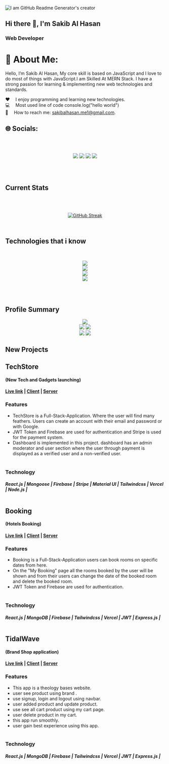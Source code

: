 
![I am GitHub Readme Generator's creator](https://scontent.fdac147-1.fna.fbcdn.net/v/t39.30808-6/408465965_2117619295257058_7259010844846063845_n.jpg?_nc_cat=111&ccb=1-7&_nc_sid=3635dc&_nc_eui2=AeG9AYsufZLH0c-SReXSomkmvc7OUpR9vO69zs5SlH287iVG3Zt6K60TjzbdF9YypSaING_TYEQnb4Cpstbhxl9f&_nc_ohc=ryeFOzMz64wAX_eVa7q&_nc_ht=scontent.fdac147-1.fna&oh=00_AfCdkpDvkLhp1xKzVs2dO3THn9YjwrDn6t2LPH1SMFOIxQ&oe=65C7C87D)


## Hi there 👋, I'm Sakib Al Hasan
### Web Developer


# 💫 About Me: 

Hello, I’m Sakib Al Hasan, My core skill is based on JavaScript
and I love to do most of things with JavaScript.I  am Skilled At MERN Stack. I have a strong passion
for learning & implementing new web technologies and standards. 

♥️  I enjoy programming and learning new technologies. <br/>
💻  Most used line of code console.log("hello world") <br/>
:e-mail:  How to reach me: sakibalhasan.me1@gmail.com. <br/>

## 🌐 Socials:

<br/><br/>

  <div align="center">
    
  [<img src="https://skillicons.dev/icons?i=github">](https://github.com/SakibAlHasan10)
  [<img src="https://skillicons.dev/icons?i=linkedin">](https://www.linkedin.com/in/sakibalhasan10)
  [<img src="https://skillicons.dev/icons?i=discord">](https://www.linkedin.com/in/sakibalhasan10)
  [<img src="https://skillicons.dev/icons?i=stackoverflow">](https://stackoverflow.com/users/23039920/sakib-al-hasan)
</div>

<br/><br/>

<!--[<img src='https://cdn.jsdelivr.net/npm/simple-icons@3.0.1/icons/github.svg' alt='github' height='40'>](https://github.com/https://github.com/SakibAlHasan10)  [<img src='https://cdn.jsdelivr.net/npm/simple-icons@3.0.1/icons/linkedin.svg' alt='linkedin' height='40'>](https://www.linkedin.com/in/https://www.linkedin.com/in/sakibalhasan10)  [<img src='https://cdn.jsdelivr.net/npm/simple-icons@3.0.1/icons/facebook.svg' alt='facebook' height='40'>](http.com/https://www.facebook.com/msu.sakib.1)  [<img src='https://cdn.jsdelivr.net/npm/simple-icons@3.0.1/icons/stackoverflow.svg' alt='stackoverflow' height='kjghjgh
40'>](https://stackoverflow.com/users/https://stackoverflow.com/users/23039920/sakib-al-hasan)(https://stackoverflow.com/users/https://stackoverflow.com/users/23039920/sakib-al-hasan)   -->


## Current Stats
<br/><br/>
<div align="center">

  
[![GitHub Streak](https://github-readme-streak-stats.herokuapp.com?user=SakibAlHasan10&theme=dark&hide_border=true&card_width=600&ring=39D5FF&fire=39D5FF&currStreakNum=39D5FF&currStreakLabel=39D5FF&dates=FFFFFF&stroke=023047&sideNums=80ED99&sideLabels=80ED99&background=023047)](https://git.io/streak-stats)

</div> <br/>
<!-- <a href="https://git.io/streak-stats"><img src="https://streak-stats.demolab.com?user=SakibAlHasan10&theme=radical" alt="GitHub Streak" /></a> -->
<!-- <a href="https://git.io/streak-stats"><img src="https://streak-stats.demolab.com?user=SakibAlHasan10&theme=radical" alt="GitHub Streak" /></a> -->
<!-- [![GitHub Streak](https://streak-stats.demolab.com?user=SakibAlHasan10&theme=radical&hide_border=true&date_format=j%20M%5B%20Y%5D)](https://git.io/streak-stats) -->

## Technologies that i know
<br/>


<p align="center" >
  <a href="https://skillicons.dev">
    <img src="https://skillicons.dev/icons?i=html,css,js" /> <br/>
    <img src="https://skillicons.dev/icons?i=react,redux,nextjs,materialui,tailwind,firebase" /> <br/>
    <img src="https://skillicons.dev/icons?i=nodejs,express,mongodb" /> <br/>
    <img src="https://skillicons.dev/icons?i=git,github,netlify,vercel,vscode" />
  </a>
</p>
<br/><br/>


## Profile Summary
<div align="center">
  
![](https://github-profile-summary-cards.vercel.app/api/cards/profile-details?username=SakibAlHasan10&theme=github_dark) <br/>
![](https://github-profile-summary-cards.vercel.app/api/cards/repos-per-language?username=SakibAlHasan10&theme=github_dark&exclude=exclude)
![](https://github-profile-summary-cards.vercel.app/api/cards/most-commit-language?username=SakibAlHasan10&theme=github_dark&exclude=exclude) <br/>
![](https://github-profile-summary-cards.vercel.app/api/cards/productive-time?username=SakibAlHasan10&theme=github_dark)
![](https://github-profile-summary-cards.vercel.app/api/cards/stats?username=SakibAlHasan10&theme=github_dark)
</div>


<!-- projects -->

## New Projects 

## TechStore 
#### (New Tech and Gadgets launching)

#### [Live link](https://creative-technology-f4fea.web.app) | [Client](https://github.com/SakibAlHasan10/tech-store-client-site) |  [Server](https://github.com/SakibAlHasan10/tech-store-sever-site) 


### Features
- TechStore is a Full-Stack-Application. Where the user will find many feathers. Users can create an account with
  their email and password or with Google.
- JWT Token and Firebase are used for authentication and Stripe is used for the payment system.
- Dashboard is implemented in this project. dashboard has an admin moderator and user section where the user
through payment is displayed as a verified user and a non-verified user.
 <br/><br/>

### Technology
##### React.js | Mongoose | Firebase | Stripe | Material UI | Tailwindcss | Vercel | Node.js | <br/> <br/>

## Booking
#### (Hotels Booking)

#### [Live link](https://booking-aeff8.web.app/) | [Client](https://github.com/SakibAlHasan10/hotel-booking-client-site) |  [Server](https://github.com/SakibAlHasan10/hotel-booking-server-site) 

### Features
- Booking is a Full-Stack-Application users can book rooms on specific dates from here.
- On the "My Booking" page all the rooms booked by the user will be shown and from their users can change the
  date of the booked room and delete the booked room.
- JWT Token and Firebase are used for authentication. <br/><br/>

### Technology
##### React.js | MongoDB | Firebase | Tailwindcss | Vercel | JWT | Express.js | <br/> <br/>


## TidalWave
#### (Brand Shop application)

#### [Live link](https://tidal-wave-c3f51.web.app/) | [Client](https://github.com/SakibAlHasan10/brand-shop-client-side) |  [Server](https://github.com/SakibAlHasan10/brand-shop-server-side) 

### Features
- This app is a theology bases website.
- user see product using brand .
- use signup, login and logout using navbar.
- user added product and update product.
- use see all cart product using my cart page.
- user delete product in my cart.
- this app run smoothly.
- user gain best experience using this app. <br/><br/>

### Technology
##### React.js | MongoDB | Firebase | Tailwindcss | Vercel | JWT | Express.js |



